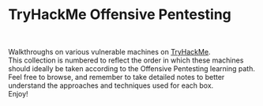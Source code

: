 # TryHackMe Offensive Pentesting

<br>

Walkthroughs on various vulnerable machines on [TryHackMe](https://tryhackme.com/).
<br>
This collection is numbered to reflect the order in which these machines should ideally be taken according to the Offensive Pentesting learning path.
<br>
Feel free to browse, and remember to take detailed notes to better understand the approaches and techniques used for each box.
<br>
Enjoy!
